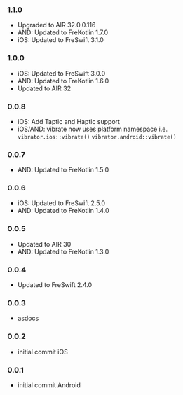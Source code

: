 ### 1.1.0
- Upgraded to AIR 32.0.0.116
- AND: Updated to FreKotlin 1.7.0
- iOS: Updated to FreSwift 3.1.0

### 1.0.0
- iOS: Updated to FreSwift 3.0.0
- AND: Updated to FreKotlin 1.6.0
- Updated to AIR 32

### 0.0.8
- iOS: Add Taptic and Haptic support
- iOS/AND: vibrate now uses platform namespace i.e. `vibrator.ios::vibrate()`  `vibrator.android::vibrate()`

### 0.0.7
- AND: Updated to FreKotlin 1.5.0

### 0.0.6
- iOS: Updated to FreSwift 2.5.0
- AND: Updated to FreKotlin 1.4.0

### 0.0.5
- Updated to AIR 30
- AND: Updated to FreKotlin 1.3.0

### 0.0.4
- Updated to FreSwift 2.4.0

### 0.0.3
- asdocs

### 0.0.2
- initial commit iOS

### 0.0.1  
- initial commit Android
